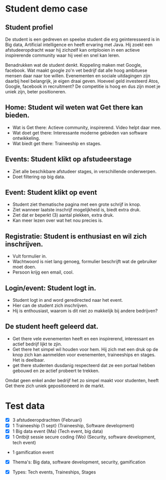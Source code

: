 # Student demo case

## Student profiel

De student is een gedreven en speelse student die erg geinteresseerd is
in Big data, Artificial intelligence en heeft ervaring met Java. Hij
zoekt een afstudeeropdracht waar hij zichzelf kan ontplooien in een
actieve inspirerende community waar hij veel en snel kan leren.

Benadrukken wat de student denkt. Koppeling maken met Google, facebook.
Wat maakt google zo'n vet bedrijf dat alle hoog ambituese mensen daar
naar toe willen. Evenementen en sociale uitdagingen zijn daarbij heel
belangrijk, je eigen draai geven. Hoeveel geld investeerd Atos, Google,
facebook in recruitment? De competitie is hoog en dus zijn moet je uniek
zijn, beter positioneren.


##  Home:  Student wil weten wat Get there kan bieden.

- Wat is Get there: Actieve community, inspirerend. Video helpt daar
  mee.
- Wat doet get there: Interessante moderne gebieden van software
  ontwikkeling.
- Wat biedt get there: Traineeship en stages.

## Events: Student klikt op afstudeerstage

- Ziet alle beschikbare afstudeer stages, in verschillende onderwerpen. 
- Doet filtering op big data.

## Event: Student klikt op event

- Student ziet thematische pagina met een grote schrijf in knop.
- Ziet wanneer laatste inschrijf mogelijkheid is, biedt extra druk.
- Ziet dat er beperkt (3) aantal plekken, extra druk.
- Kan meer lezen over wat het nou precies is.

## Registratie: Student is enthusiast en wil zich inschrijven.

- Vult formulier in.
- Wachtwoord is niet lang genoeg, formulier beschrijft wat de gebruiker
  moet doen.
- Persoon krijg een email, cool.

## Login/event: Student logt in.

- Student logt in and word geredirected naar het event.
- Hier can de student zich inschrijven.
- Hij is enthousiast, waarom is dit niet zo makkelijk bij andere
  bedrijven?

## De student heeft geleerd dat.

- Get there vele evenementen heeft en een inspirerend, interessant en
  actief bedrijf lijkt te zjin.
- Get there het simpel wil houden voor hem. Hij zich met een druk op de
  knop zich kan aanmelden voor evenementen, traineeships en stages. Het
  is deelbaar.
- get there studenten dusdanig respecteerd dat ze een portaal hebben
  gebouwd en ze actief probeert te trekken.

Omdat geen enkel ander bedrijf het zo simpel maakt voor studenten, heeft
Get there zich uniek gepositioneerd in de markt.

# Test data 
- [X] 3 afstudeeropdrachten {Februari}
- [X] 1 Traineeship  {1 sept} (Traineeship, Software development)
- [X] 1 Big data event  {Ma} (Tech event, big data)
- [X] 1 Ontbijt sessie secure coding {Wo} (Security, software development, tech event)
-  1 gamification event
- [X] Thema's: Big data, software development, security, gamification
- [x] Types: Tech events, Traineships, Stages

